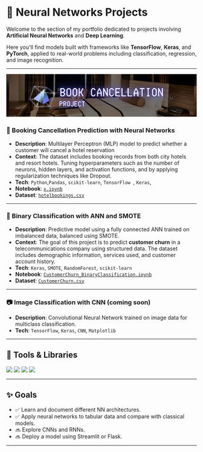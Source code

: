 # 📂 Neural Networks Projects

Welcome to the section of my portfolio dedicated to projects involving **Artificial Neural Networks** and **Deep Learning**.

Here you'll find models built with frameworks like **TensorFlow**, **Keras**, and **PyTorch**, applied to real-world problems including classification, regression, and image recognition.

---
![Book Cancellation](resources/bookCancellation.jpg)

### 🏨 Booking Cancellation Prediction with Neural Networks
- **Description**: Multilayer Perceptron (MLP) model to predict whether a customer will cancel a hotel reservation
- **Context**: The dataset includes booking records from both city hotels and resort hotels. Tuning hyperparameters such as the number of neurons, hidden layers, and activation functions, and by applying regularization techniques like Dropout.
- **Tech**: `Python`,`Pandas`, `scikit-learn`, `TensorFlow `, `Keras`,
- **Notebook**: [`x.ipynb`](./notebooks/x.ipynb)
- **Dataset**: [`hotelbookings.csv`](./data/hotel_bookings.csv)

---



### 📵 Binary Classification with ANN and SMOTE
- **Description**: Predictive model using a fully connected ANN trained on imbalanced data, balanced using SMOTE.
- **Context**: The goal of this project is to predict **customer churn** in a telecommunications company using structured data. The dataset includes demographic information, services used, and customer account history.
- **Tech**: `Keras`, `SMOTE`, `RandomForest`, `scikit-learn`
- **Notebook**: [`CustomerChurn_BinaryClassification.ipynb`](./notebooks/CustomerChurn_BinaryClassification.ipynb)
- **Dataset**: [`CustomerChurn.csv`](./data/CustomerChurn.csv)

---


### 📷 Image Classification with CNN (coming soon)
- **Description**: Convolutional Neural Network trained on image data for multiclass classification.
- **Tech**: `TensorFlow`, `Keras`, `CNN`, `Matplotlib`


---

## 🧰 Tools & Libraries

<p align="left">
  <img src="https://img.shields.io/badge/Python-3776AB?style=for-the-badge&logo=python&logoColor=white" />
  <img src="https://img.shields.io/badge/TensorFlow-FF6F00?style=for-the-badge&logo=tensorflow&logoColor=white" />
  <img src="https://img.shields.io/badge/Keras-D00000?style=for-the-badge&logo=keras&logoColor=white" />
  <img src="https://img.shields.io/badge/Scikit--learn-F7931E?style=for-the-badge&logo=scikit-learn&logoColor=white" />
</p>

---

## ✨ Goals

- ✅ Learn and document different NN architectures.
- ✅ Apply neural networks to tabular data and compare with classical models.
- 🔜 Explore CNNs and RNNs.
- 🔜 Deploy a model using Streamlit or Flask.

---


